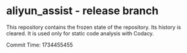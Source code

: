 # aliyun_assist - release branch

This repository contains the frozen state of the repository.
Its history is cleared. It is used only for static code
analysis with Codacy.

Commit Time: 1734455455